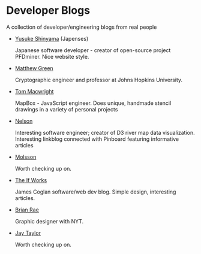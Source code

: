 # Developer Blogs

A collection of developer/engineering blogs from real people

* [Yusuke Shinyama](http://tabesugi.net/index.html) (Japenses)

	Japanese software developer - creator of open-source project PFDminer. Nice website style.

* [Matthew Green](http://blog.cryptographyengineering.com/)

	Cryptographic engineer and professor at Johns Hopkins University.

* [Tom Macwright](http://www.macwright.org/)

	MapBox - JavaScript engineer. Does unique, handmade stencil drawings in a variety of personal projects

* [Nelson](http://www.somebits.com/weblog/)

	Interesting software engineer; creator of D3 river map data visualization. Interesting linkblog connected with Pinboard featuring informative articles

* [Molsson](http://mo.github.io/)

	Worth checking up on.

* [The If Works](https://blog.jcoglan.com/)

	James Coglan software/web dev blog. Simple design, interesting articles.

* [Brian Rae](http://www.brianrea.com/)

	Graphic designer with NYT.

* [Jay Taylor](http://jaytaylor.com)

	Worth checking up on.
